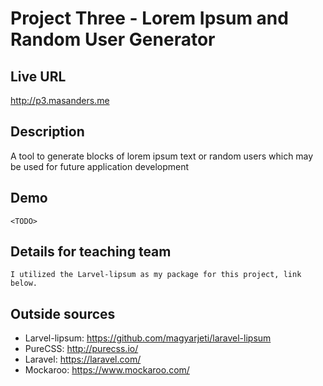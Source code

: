 # Project Three - Lorem Ipsum and Random User Generator

## Live URL
<http://p3.masanders.me>

## Description
A tool to generate blocks of lorem ipsum text or random users which may be used for
future application development

## Demo
	<TODO>

## Details for teaching team
	I utilized the Larvel-lipsum as my package for this project, link below.

## Outside sources
* Larvel-lipsum: <https://github.com/magyarjeti/laravel-lipsum>
* PureCSS: <http://purecss.io/>
* Laravel: <https://laravel.com/>
* Mockaroo: <https://www.mockaroo.com/>
